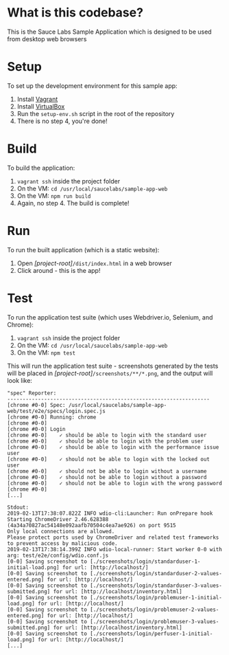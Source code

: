 # What is this codebase?
This is the Sauce Labs Sample Application which is designed to be used from desktop web browsers

# Setup

To set up the development environment for this sample app:

1. Install [Vagrant](https://www.vagrantup.com/)
2. Install [VirtualBox](https://www.virtualbox.org/)
3. Run the `setup-env.sh` script in the root of the repository
4. There is no step 4, you're done!

# Build

To build the application:

1. `vagrant ssh` inside the project folder
2. On the VM: `cd /usr/local/saucelabs/sample-app-web`
3. On the VM: `npm run build`
4. Again, no step 4. The build is complete!

# Run

To run the built application (which is a static website):

1. Open _[project-root]_`/dist/index.html` in a web browser
2. Click around - this is the app!


# Test

To run the application test suite (which uses Webdriver.io, Selenium, and Chrome):

1. `vagrant ssh` inside the project folder
2. On the VM: `cd /usr/local/saucelabs/sample-app-web`
3. On the VM: `npm test`

This will run the application test suite - screenshots generated by the tests will be placed in _[project-root]_`/screenshots/**/*.png`, and the output will look like:

```
"spec" Reporter:
------------------------------------------------------------------
[chrome #0-0] Spec: /usr/local/saucelabs/sample-app-web/test/e2e/specs/login.spec.js
[chrome #0-0] Running: chrome
[chrome #0-0]
[chrome #0-0] Login
[chrome #0-0]    ✓ should be able to login with the standard user
[chrome #0-0]    ✓ should be able to login with the problem user
[chrome #0-0]    ✓ should be able to login with the performance issue user
[chrome #0-0]    ✓ should not be able to login with the locked out user
[chrome #0-0]    ✓ should not be able to login without a username
[chrome #0-0]    ✓ should not be able to login without a password
[chrome #0-0]    ✓ should not be able to login with the wrong password
[chrome #0-0]
[...]

Stdout:
2019-02-13T17:38:07.822Z INFO wdio-cli:Launcher: Run onPrepare hook
Starting ChromeDriver 2.46.628388 (4a34a70827ac54148e092aafb70504c4ea7ae926) on port 9515
Only local connections are allowed.
Please protect ports used by ChromeDriver and related test frameworks to prevent access by malicious code.
2019-02-13T17:38:14.399Z INFO wdio-local-runner: Start worker 0-0 with arg: test/e2e/config/wdio.conf.js
[0-0] Saving screenshot to [./screenshots/login/standarduser-1-initial-load.png] for url: [http://localhost/]
[0-0] Saving screenshot to [./screenshots/login/standarduser-2-values-entered.png] for url: [http://localhost/]
[0-0] Saving screenshot to [./screenshots/login/standarduser-3-values-submitted.png] for url: [http://localhost/inventory.html]
[0-0] Saving screenshot to [./screenshots/login/problemuser-1-initial-load.png] for url: [http://localhost/]
[0-0] Saving screenshot to [./screenshots/login/problemuser-2-values-entered.png] for url: [http://localhost/]
[0-0] Saving screenshot to [./screenshots/login/problemuser-3-values-submitted.png] for url: [http://localhost/inventory.html]
[0-0] Saving screenshot to [./screenshots/login/perfuser-1-initial-load.png] for url: [http://localhost/]
[...]
```